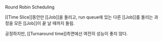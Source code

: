Round Robin Scheduling

[[Time Slice]]동안만 [[Job]]을 돌리고, run queue에 있는 다른 [[Job]]를 돌리는 과정을 모든 [[Job]]이 끝 날 때까지 돌림.

공정하지만, [[Turnaround time]]측면에선 여전히 성능이 좋지 않다.